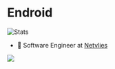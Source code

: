# Endroid

![Stats](https://github-readme-stats.vercel.app/api?username=endroid)

* :rocket: Software Engineer at [Netvlies](https://www.netvlies.nl)

[<img src="https://www.buymeacoffee.com/assets/img/custom_images/orange_img.png" />](https://www.buymeacoffee.com/endroid)
